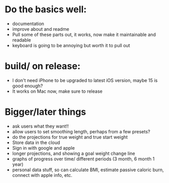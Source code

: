 # Do the basics well:
* documentation
* improve about and readme
* Pull some of these parts out, it works, now make it maintainable and readable
* keyboard is going to be annoying but worth it to pull out

# build/ on release:
* I don't need iPhone to be upgraded to latest iOS version, maybe 15 is good enough?
* It works on Mac now, make sure to release


# Bigger/later things
* ask users what they want!!
* allow users to set smoothing length, perhaps from a few presets?
* do the projections for true weight and true start weight
* Store data in the cloud
* Sign in with google and apple
* longer projections, and showing a goal weight change line
* graphs of progress over time/ different periods (3 month, 6 month 1 year)
* personal data stuff, so can calculate BMI, estimate passive caloric burn, connect with apple info, etc.
